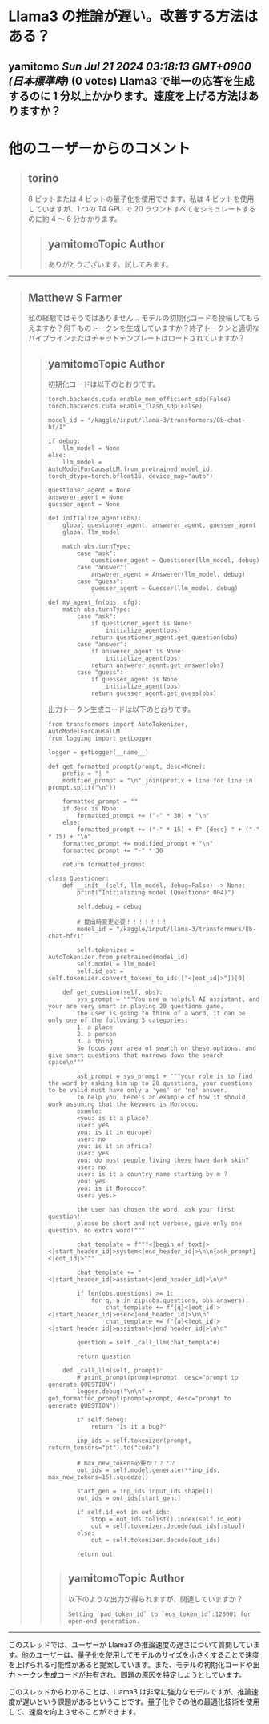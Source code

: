 # Llama3 の推論が遅い。改善する方法はある？
**yamitomo** *Sun Jul 21 2024 03:18:13 GMT+0900 (日本標準時)* (0 votes)
Llama3 で単一の応答を生成するのに 1 分以上かかります。速度を上げる方法はありますか？
---
# 他のユーザーからのコメント
> ## torino
> 
> 8 ビットまたは 4 ビットの量子化を使用できます。私は 4 ビットを使用していますが、1 つの T4 GPU で 20 ラウンドすべてをシミュレートするのに約 4 ～ 6 分かかります。
> 
> 
> 
> > ## yamitomoTopic Author
> > 
> > ありがとうございます。試してみます。
> > 
> > 
> > 
---
> ## Matthew S Farmer
> 
> 私の経験ではそうではありません… モデルの初期化コードを投稿してもらえますか？何千ものトークンを生成していますか？終了トークンと適切なパイプラインまたはチャットテンプレートはロードされていますか？
> 
> 
> 
> > ## yamitomoTopic Author
> > 
> > 初期化コードは以下のとおりです。
> > 
> > ```
> > torch.backends.cuda.enable_mem_efficient_sdp(False)
> > torch.backends.cuda.enable_flash_sdp(False)
> > 
> > model_id = "/kaggle/input/llama-3/transformers/8b-chat-hf/1"
> > 
> > if debug:
> >     llm_model = None
> > else:
> >     llm_model = AutoModelForCausalLM.from_pretrained(model_id, torch_dtype=torch.bfloat16, device_map="auto")
> > 
> > questioner_agent = None
> > answerer_agent = None
> > guesser_agent = None
> > 
> > def initialize_agent(obs):
> >     global questioner_agent, answerer_agent, guesser_agent
> >     global llm_model
> > 
> >     match obs.turnType:
> >         case "ask":
> >             questioner_agent = Questioner(llm_model, debug)
> >         case "answer":
> >             answerer_agent = Answerer(llm_model, debug)
> >         case "guess":
> >             guesser_agent = Guesser(llm_model, debug)
> > 
> > def my_agent_fn(obs, cfg):
> >     match obs.turnType:
> >         case "ask":
> >             if questioner_agent is None:
> >                 initialize_agent(obs)
> >             return questioner_agent.get_question(obs)
> >         case "answer":
> >             if answerer_agent is None:
> >                 initialize_agent(obs)
> >             return answerer_agent.get_answer(obs)
> >         case "guess":
> >             if guesser_agent is None:
> >                 initialize_agent(obs)
> >             return guesser_agent.get_guess(obs)
> > 
> > ```
> > 
> > 出力トークン生成コードは以下のとおりです。
> > 
> > ```
> > from transformers import AutoTokenizer, AutoModelForCausalLM
> > from logging import getLogger
> > 
> > logger = getLogger(__name__)
> > 
> > def get_formatted_prompt(prompt, desc=None):
> >     prefix = "| "
> >     modified_prompt = "\n".join(prefix + line for line in prompt.split("\n"))
> > 
> >     formatted_prompt = ""
> >     if desc is None:
> >         formatted_prompt += ("-" * 30) + "\n"
> >     else:
> >         formatted_prompt += ("-" * 15) + f" {desc} " + ("-" * 15) + "\n"
> >     formatted_prompt += modified_prompt + "\n"
> >     formatted_prompt += "-" * 30
> > 
> >     return formatted_prompt
> > 
> > class Questioner:
> >     def __init__(self, llm_model, debug=False) -> None:
> >         print("Initializing model (Questioner 004)")
> > 
> >         self.debug = debug
> > 
> >         # 提出時変更必要！！！！！！！
> >         model_id = "/kaggle/input/llama-3/transformers/8b-chat-hf/1"
> > 
> >         self.tokenizer = AutoTokenizer.from_pretrained(model_id)
> >         self.model = llm_model
> >         self.id_eot = self.tokenizer.convert_tokens_to_ids(["<|eot_id|>"])[0]
> > 
> >     def get_question(self, obs):
> >         sys_prompt = """You are a helpful AI assistant, and your are very smart in playing 20 questions game,
> >         the user is going to think of a word, it can be only one of the following 3 categories:
> >         1. a place
> >         2. a person
> >         3. a thing
> >         So focus your area of search on these options. and give smart questions that narrows down the search space\n"""
> > 
> >         ask_prompt = sys_prompt + """your role is to find the word by asking him up to 20 questions, your questions to be valid must have only a 'yes' or 'no' answer.
> >         to help you, here's an example of how it should work assuming that the keyword is Morocco:
> >         examle:
> >         <you: is it a place?
> >         user: yes
> >         you: is it in europe?
> >         user: no
> >         you: is it in africa?
> >         user: yes
> >         you: do most people living there have dark skin?
> >         user: no
> >         user: is it a country name starting by m ?
> >         you: yes
> >         you: is it Morocco?
> >         user: yes.>
> > 
> >         the user has chosen the word, ask your first question!
> >         please be short and not verbose, give only one question, no extra word!"""
> > 
> >         chat_template = f"""<|begin_of_text|><|start_header_id|>system<|end_header_id|>\n\n{ask_prompt}<|eot_id|>"""
> > 
> >         chat_template += "<|start_header_id|>assistant<|end_header_id|>\n\n"
> > 
> >         if len(obs.questions) >= 1:
> >             for q, a in zip(obs.questions, obs.answers):
> >                 chat_template += f"{q}<|eot_id|><|start_header_id|>user<|end_header_id|>\n\n"
> >                 chat_template += f"{a}<|eot_id|><|start_header_id|>assistant<|end_header_id|>\n\n"
> > 
> >         question = self._call_llm(chat_template)
> > 
> >         return question
> > 
> >     def _call_llm(self, prompt):
> >         # print_prompt(prompt=prompt, desc="prompt to generate QUESTION")
> >         logger.debug("\n\n" + get_formatted_prompt(prompt=prompt, desc="prompt to generate QUESTION"))
> > 
> >         if self.debug:
> >             return "Is it a bug?"
> > 
> >         inp_ids = self.tokenizer(prompt, return_tensors="pt").to("cuda")
> > 
> >         # max_new_tokens必要か？？？？
> >         out_ids = self.model.generate(**inp_ids, max_new_tokens=15).squeeze()
> > 
> >         start_gen = inp_ids.input_ids.shape[1]
> >         out_ids = out_ids[start_gen:]
> > 
> >         if self.id_eot in out_ids:
> >             stop = out_ids.tolist().index(self.id_eot)
> >             out = self.tokenizer.decode(out_ids[:stop])
> >         else:
> >             out = self.tokenizer.decode(out_ids)
> > 
> >         return out
> > 
> > ```
> > 
> > 
> > 
> > > ## yamitomoTopic Author
> > > 
> > > 以下のような出力が得られますが、関連していますか？
> > > 
> > > ```
> > > Setting `pad_token_id` to `eos_token_id`:128001 for open-end generation.
> > > 
> > > ```
> > > 
> > > 
> > > 
---

このスレッドでは、ユーザーが Llama3 の推論速度の遅さについて質問しています。他のユーザーは、量子化を使用してモデルのサイズを小さくすることで速度を上げられる可能性があると提案しています。また、モデルの初期化コードや出力トークン生成コードが共有され、問題の原因を特定しようとしています。

このスレッドからわかることは、Llama3 は非常に強力なモデルですが、推論速度が遅いという課題があるということです。量子化やその他の最適化技術を使用して、速度を向上させることができます。
